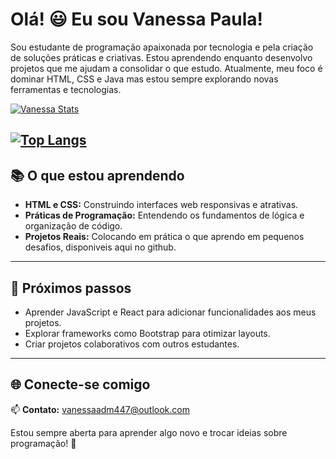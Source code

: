 # Olá! :smiley: Eu sou Vanessa Paula!

Sou estudante de programação apaixonada por tecnologia e pela criação de soluções práticas e criativas. Estou aprendendo enquanto desenvolvo projetos que me ajudam a consolidar o que estudo. Atualmente, meu foco é dominar HTML, CSS e Java mas estou sempre explorando novas ferramentas e tecnologias.  

[![Vanessa Stats](https://github-readme-stats.vercel.app/api?username=Dev-Vanessa24)](https://github.com/anuraghazra/github-readme-stats)

[![Top Langs](https://github-readme-stats.vercel.app/api/top-langs/?username=Dev-Vanessa24)](https://github.com/anuraghazra/github-readme-stats)
---

## 📚 O que estou aprendendo  
- **HTML e CSS:** Construindo interfaces web responsivas e atrativas.  
- **Práticas de Programação:** Entendendo os fundamentos de lógica e organização de código.  
- **Projetos Reais:** Colocando em prática o que aprendo em pequenos desafios, disponiveis aqui no github.  

---


## 🎯 Próximos passos  
- Aprender JavaScript e React para adicionar funcionalidades aos meus projetos.  
- Explorar frameworks como Bootstrap para otimizar layouts.  
- Criar projetos colaborativos com outros estudantes.  


---

## 🌐 Conecte-se comigo  
📫 **Contato:** vanessaadm447@outlook.com

Estou sempre aberta para aprender algo novo e trocar ideias sobre programação! 🚀


